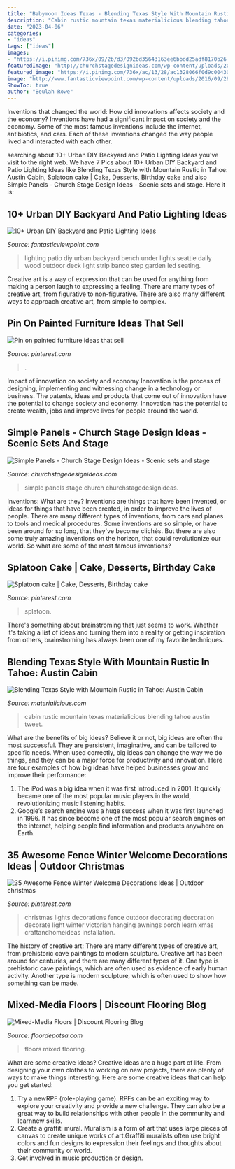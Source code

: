 ```yaml
---
title: "Babymoon Ideas Texas - Blending Texas Style With Mountain Rustic In Tahoe: Austin Cabin"
description: "Cabin rustic mountain texas materialicious blending tahoe austin tweet"
date: "2023-04-06"
categories:
- "ideas"
tags: ["ideas"]
images:
- "https://i.pinimg.com/736x/09/2b/d3/092bd35643163ee6bbdd25adf8170b26.jpg"
featuredImage: "http://churchstagedesignideas.com/wp-content/uploads/2020/08/Simple-Panels-Stage-Design.jpg"
featured_image: "https://i.pinimg.com/736x/ac/13/28/ac1328066f0d9c004306d76f6306deac.jpg"
image: "http://www.fantasticviewpoint.com/wp-content/uploads/2016/09/2835929776_e5c101de2d_b-634x948.jpg"
ShowToc: true
author: "Beulah Rowe"
---
```



Inventions that changed the world: How did innovations affects society and the economy?
Inventions have had a significant impact on society and the economy. Some of the most famous inventions include the internet, antibiotics, and cars. Each of these inventions changed the way people lived and interacted with each other.

	

		
searching about 10+ Urban DIY Backyard and Patio Lighting Ideas you've visit to the right web. We have 7 Pics about 10+ Urban DIY Backyard and Patio Lighting Ideas like Blending Texas Style with Mountain Rustic in Tahoe: Austin Cabin, Splatoon cake | Cake, Desserts, Birthday cake and also Simple Panels - Church Stage Design Ideas - Scenic sets and stage. Here it is:
		
    
## 10+ Urban DIY Backyard And Patio Lighting Ideas

<img loading=lazy src="http://www.fantasticviewpoint.com/wp-content/uploads/2016/09/2835929776_e5c101de2d_b-634x948.jpg" onerror="this.onerror=null;this.src='https://tse2.mm.bing.net/th?id=OIP.iO0OUGeqeS2NBXdoobwE4gHaLE&amp;pid=15.1';" alt="10+ Urban DIY Backyard and Patio Lighting Ideas">

_Source: fantasticviewpoint.com_

>lighting patio diy urban backyard bench under lights seattle daily wood outdoor deck light strip banco step garden led seating. 

	

Creative art is a way of expression that can be used for anything from making a person laugh to expressing a feeling. There are many types of creative art, from figurative to non-figurative. There are also many different ways to approach creative art, from simple to complex.

    
## Pin On Painted Furniture Ideas That Sell

<img loading=lazy src="https://i.pinimg.com/736x/e1/a2/0a/e1a20af94adb0ecbfd75980df0659ff3.jpg" onerror="this.onerror=null;this.src='https://tse1.mm.bing.net/th?id=OIP.vtRbfhJ_NqCtPaIdqOqdhQHaJ4&amp;pid=15.1';" alt="Pin on painted furniture ideas that sell">

_Source: pinterest.com_

>. 

	

Impact of innovation on society and economy
Innovation is the process of designing, implementing and witnessing change in a technology or business. The patents, ideas and products that come out of innovation have the potential to change society and economy. Innovation has the potential to create wealth, jobs and improve lives for people around the world.

    
## Simple Panels - Church Stage Design Ideas - Scenic Sets And Stage

<img loading=lazy src="http://churchstagedesignideas.com/wp-content/uploads/2020/08/Simple-Panels-Stage-Design.jpg" onerror="this.onerror=null;this.src='https://tse4.mm.bing.net/th?id=OIP.QETSipeTbZlL-1BXZ7dNIgHaDt&amp;pid=15.1';" alt="Simple Panels - Church Stage Design Ideas - Scenic sets and stage">

_Source: churchstagedesignideas.com_

>simple panels stage church churchstagedesignideas. 

	

Inventions: What are they?
Inventions are things that have been invented, or ideas for things that have been created, in order to improve the lives of people. There are many different types of inventions, from cars and planes to tools and medical procedures. Some inventions are so simple, or have been around for so long, that they've become clichés. But there are also some truly amazing inventions on the horizon, that could revolutionize our world. So what are some of the most famous inventions?

    
## Splatoon Cake | Cake, Desserts, Birthday Cake

<img loading=lazy src="https://i.pinimg.com/736x/09/2b/d3/092bd35643163ee6bbdd25adf8170b26.jpg" onerror="this.onerror=null;this.src='https://tse4.mm.bing.net/th?id=OIP.DfIDRBooYPEcWhOaCy9ZfQHaNK&amp;pid=15.1';" alt="Splatoon cake | Cake, Desserts, Birthday cake">

_Source: pinterest.com_

>splatoon. 

	

There's something about brainstroming that just seems to work. Whether it's taking a list of ideas and turning them into a reality or getting inspiration from others, brainstroming has always been one of my favorite techniques.

    
## Blending Texas Style With Mountain Rustic In Tahoe: Austin Cabin

<img loading=lazy src="http://static.materialicious.com/images/blending-texas-style-with-mountain-rustic-in-tahoe-austin-cabin-o.jpg" onerror="this.onerror=null;this.src='https://tse3.mm.bing.net/th?id=OIP.VrQoJ49prscOOOYezFCeDQHaLH&amp;pid=15.1';" alt="Blending Texas Style with Mountain Rustic in Tahoe: Austin Cabin">

_Source: materialicious.com_

>cabin rustic mountain texas materialicious blending tahoe austin tweet. 

	

What are the benefits of big ideas?
Believe it or not, big ideas are often the most successful. They are persistent, imaginative, and can be tailored to specific needs. When used correctly, big ideas can change the way we do things, and they can be a major force for productivity and innovation. Here are four examples of how big ideas have helped businesses grow and improve their performance: 
1. The iPod was a big idea when it was first introduced in 2001. It quickly became one of the most popular music players in the world, revolutionizing music listening habits. 
2. Google’s search engine was a huge success when it was first launched in 1996. It has since become one of the most popular search engines on the internet, helping people find information and products anywhere on Earth. 

    
## 35 Awesome Fence Winter Welcome Decorations Ideas | Outdoor Christmas

<img loading=lazy src="https://i.pinimg.com/736x/ac/13/28/ac1328066f0d9c004306d76f6306deac.jpg" onerror="this.onerror=null;this.src='https://tse2.mm.bing.net/th?id=OIP.g2MZYxJf7AhNwG6lB1IK_wHaE8&amp;pid=15.1';" alt="35 Awesome Fence Winter Welcome Decorations Ideas | Outdoor christmas">

_Source: pinterest.com_

>christmas lights decorations fence outdoor decorating decoration decorate light winter victorian hanging awnings porch learn xmas craftandhomeideas installation. 

	

The history of creative art: There are many different types of creative art, from prehistoric cave paintings to modern sculpture.
Creative art has been around for centuries, and there are many different types of it. One type is prehistoric cave paintings, which are often used as evidence of early human activity. Another type is modern sculpture, which is often used to show how something can be made.

    
## Mixed-Media Floors | Discount Flooring Blog

<img loading=lazy src="http://floordepotsa.com/blog/wp-content/uploads/2017/01/b817175c1c5a2491ab23608c11aa3862.jpg" onerror="this.onerror=null;this.src='https://tse3.mm.bing.net/th?id=OIP.k8jmBlS6HolOAC7Spsp_KQHaKf&amp;pid=15.1';" alt="Mixed-Media Floors | Discount Flooring Blog">

_Source: floordepotsa.com_

>floors mixed flooring. 

	

What are some creative ideas?
Creative ideas are a huge part of life. From designing your own clothes to working on new projects, there are plenty of ways to make things interesting. Here are some creative ideas that can help you get started: 
1. Try a newRPF (role-playing game). RPFs can be an exciting way to explore your creativity and provide a new challenge. They can also be a great way to build relationships with other people in the community and learnnew skills. 
2. Create a graffiti mural. Muralism is a form of art that uses large pieces of canvas to create unique works of art.Graffiti muralists often use bright colors and fun designs to expression their feelings and thoughts about their community or world. 
3. Get involved in music production or design.

